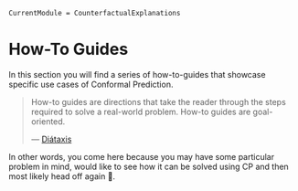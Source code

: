
``` @meta
CurrentModule = CounterfactualExplanations
```

# How-To Guides

In this section you will find a series of how-to-guides that showcase specific use cases of Conformal Prediction.

> How-to guides are directions that take the reader through the steps required to solve a real-world problem. How-to guides are goal-oriented.
>
> — [Diátaxis](https://diataxis.fr/how-to-guides/)

In other words, you come here because you may have some particular problem in mind, would like to see how it can be solved using CP and then most likely head off again 🫡.
